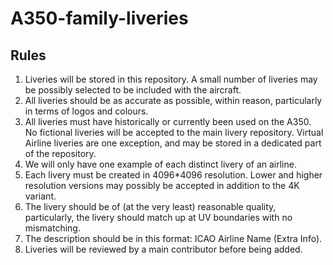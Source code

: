 # A350-family-liveries

## Rules
1. Liveries will be stored in this repository. A small number of liveries may be possibly selected to be included with the aircraft.
2. All liveries should be as accurate as possible, within reason, particularly in terms of logos and colours.
3. All liveries must have historically or currently been used on the A350. No fictional liveries will be accepted to the main livery repository. Virtual Airline liveries are one exception, and may be stored in a dedicated part of the repository.
5. We will only have one example of each distinct livery of an airline.
6. Each livery must be created in 4096*4096 resolution. Lower and higher resolution versions may possibly be accepted in addition to the 4K variant.
7. The livery should be of (at the very least) reasonable quality, particularly, the livery should match up at UV boundaries with no mismatching.
8. The description should be in this format: ICAO Airline Name (Extra Info).
9. Liveries will be reviewed by a main contributor before being added.
